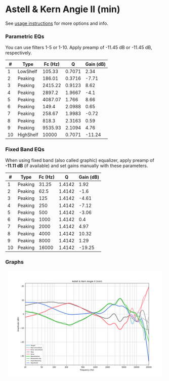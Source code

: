 # Astell & Kern Angie II (min)
See [usage instructions](https://github.com/jaakkopasanen/AutoEq#usage) for more options and info.

### Parametric EQs
You can use filters 1-5 or 1-10. Apply preamp of -11.45 dB or -11.45 dB, respectively.

|   # | Type      |   Fc (Hz) |      Q |   Gain (dB) |
|-----|-----------|-----------|--------|-------------|
|   1 | LowShelf  |    105.33 | 0.7071 |        2.34 |
|   2 | Peaking   |    186.01 | 0.3716 |       -7.71 |
|   3 | Peaking   |   2415.22 | 0.9123 |        8.62 |
|   4 | Peaking   |   2897.2  | 1.9667 |       -4.1  |
|   5 | Peaking   |   4087.07 | 1.766  |        8.66 |
|   6 | Peaking   |    149.4  | 2.0988 |        0.65 |
|   7 | Peaking   |    258.67 | 1.9983 |       -0.72 |
|   8 | Peaking   |    818.3  | 2.3163 |        0.59 |
|   9 | Peaking   |   9535.93 | 2.1094 |        4.76 |
|  10 | HighShelf |  10000    | 0.7071 |      -11.24 |

### Fixed Band EQs
When using fixed band (also called graphic) equalizer, apply preamp of **-11.11 dB** (if available) and set gains manually with these parameters.

|   # | Type    |   Fc (Hz) |      Q |   Gain (dB) |
|-----|---------|-----------|--------|-------------|
|   1 | Peaking |     31.25 | 1.4142 |        1.92 |
|   2 | Peaking |     62.5  | 1.4142 |       -1.6  |
|   3 | Peaking |    125    | 1.4142 |       -4.61 |
|   4 | Peaking |    250    | 1.4142 |       -7.12 |
|   5 | Peaking |    500    | 1.4142 |       -3.06 |
|   6 | Peaking |   1000    | 1.4142 |        0.4  |
|   7 | Peaking |   2000    | 1.4142 |        4.97 |
|   8 | Peaking |   4000    | 1.4142 |       10.32 |
|   9 | Peaking |   8000    | 1.4142 |        1.29 |
|  10 | Peaking |  16000    | 1.4142 |      -19.25 |

### Graphs
![](./Astell%20&%20Kern%20Angie%20II%20(min).png)
